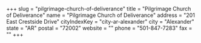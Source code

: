 +++
slug = "pilgrimage-church-of-deliverance"
title = "Pilgrimage Church of Deliverance"
name = "Pilgrimage Church of Deliverance"
address = "201 East Crestside Drive"
cityIndexKey = "city-ar-alexander"
city = "Alexander"
state = "AR"
postal = "72002"
website = ""
phone = "501-847-7283"
fax = ""
+++
